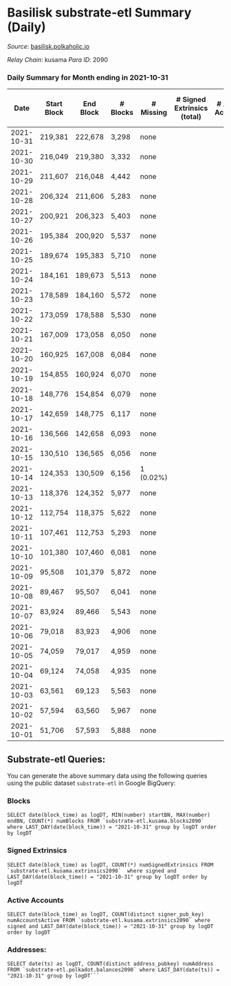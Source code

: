 # Basilisk substrate-etl Summary (Daily)

_Source_: [basilisk.polkaholic.io](https://basilisk.polkaholic.io)

*Relay Chain*: kusama
*Para ID*: 2090



### Daily Summary for Month ending in 2021-10-31


| Date | Start Block | End Block | # Blocks | # Missing | # Signed Extrinsics (total) | # Active Accounts | # Addresses with Balances | # Events | # Transfers | # XCM Transfers In | # XCM Transfers Out |
| ---- | ----------- | --------- | -------- | --------- | --------------------------- | ----------------- | ------------------------- | -------- | ----------- | ------------------ | ------------------- |
| 2021-10-31 | 219,381 | 222,678 | 3,298 | none  |  |  | 7 | 6,599 |   |   |   |
| 2021-10-30 | 216,049 | 219,380 | 3,332 | none  |  |  | 7 | 6,666 |   |   |   |
| 2021-10-29 | 211,607 | 216,048 | 4,442 | none  |  |  | 7 | 8,891 |   |   |   |
| 2021-10-28 | 206,324 | 211,606 | 5,283 | none  |  |  | 7 | 10,571 |   |   |   |
| 2021-10-27 | 200,921 | 206,323 | 5,403 | none  |  |  | 7 | 10,811 |   |   |   |
| 2021-10-26 | 195,384 | 200,920 | 5,537 | none  |  |  | 7 | 11,079 |   |   |   |
| 2021-10-25 | 189,674 | 195,383 | 5,710 | none  |  |  | 7 | 11,427 |   |   |   |
| 2021-10-24 | 184,161 | 189,673 | 5,513 | none  |  |  | 7 | 11,031 |   |   |   |
| 2021-10-23 | 178,589 | 184,160 | 5,572 | none  |  |  | 7 | 11,149 |   |   |   |
| 2021-10-22 | 173,059 | 178,588 | 5,530 | none  |  |  | 7 | 11,064 |   |   |   |
| 2021-10-21 | 167,009 | 173,058 | 6,050 | none  |  |  | 7 | 12,108 |   |   |   |
| 2021-10-20 | 160,925 | 167,008 | 6,084 | none  |  |  | 7 | 12,173 |   |   |   |
| 2021-10-19 | 154,855 | 160,924 | 6,070 | none  |  |  | 7 | 12,145 |   |   |   |
| 2021-10-18 | 148,776 | 154,854 | 6,079 | none  |  |  | 7 | 12,168 |   |   |   |
| 2021-10-17 | 142,659 | 148,775 | 6,117 | none  |  |  | 7 | 12,239 |   |   |   |
| 2021-10-16 | 136,566 | 142,658 | 6,093 | none  |  |  | 7 | 12,191 |   |   |   |
| 2021-10-15 | 130,510 | 136,565 | 6,056 | none  |  |  | 7 | 12,117 |   |   |   |
| 2021-10-14 | 124,353 | 130,509 | 6,156 | 1 (0.02%) |  |  | 7 | 12,321 |   |   |   |
| 2021-10-13 | 118,376 | 124,352 | 5,977 | none  |  |  | 7 | 11,959 |   |   |   |
| 2021-10-12 | 112,754 | 118,375 | 5,622 | none  |  |  | 7 | 11,249 |   |   |   |
| 2021-10-11 | 107,461 | 112,753 | 5,293 | none  |  |  | 7 | 10,593 |   |   |   |
| 2021-10-10 | 101,380 | 107,460 | 6,081 | none  |  |  | 7 | 12,167 |   |   |   |
| 2021-10-09 | 95,508 | 101,379 | 5,872 | none  |  |  | 7 | 11,750 |   |   |   |
| 2021-10-08 | 89,467 | 95,507 | 6,041 | none  |  |  | 7 | 12,087 |   |   |   |
| 2021-10-07 | 83,924 | 89,466 | 5,543 | none  |  |  | 7 | 11,094 |   |   |   |
| 2021-10-06 | 79,018 | 83,923 | 4,906 | none  |  |  | 7 | 9,816 |   |   |   |
| 2021-10-05 | 74,059 | 79,017 | 4,959 | none  |  |  | 7 | 9,922 |   |   |   |
| 2021-10-04 | 69,124 | 74,058 | 4,935 | none  |  |  | 7 | 9,874 |   |   |   |
| 2021-10-03 | 63,561 | 69,123 | 5,563 | none  |  |  | 7 | 11,134 |   |   |   |
| 2021-10-02 | 57,594 | 63,560 | 5,967 | none  |  |  | 7 | 11,939 |   |   |   |
| 2021-10-01 | 51,706 | 57,593 | 5,888 | none  |  |  | 7 | 11,780 |   |   |   |

## Substrate-etl Queries:
You can generate the above summary data using the following queries using the public dataset `substrate-etl` in Google BigQuery:


### Blocks
```
SELECT date(block_time) as logDT, MIN(number) startBN, MAX(number) endBN, COUNT(*) numBlocks FROM `substrate-etl.kusama.blocks2090`  where LAST_DAY(date(block_time)) = "2021-10-31" group by logDT order by logDT
```


### Signed Extrinsics
```
SELECT date(block_time) as logDT, COUNT(*) numSignedExtrinsics FROM `substrate-etl.kusama.extrinsics2090`  where signed and LAST_DAY(date(block_time)) = "2021-10-31" group by logDT order by logDT
```


### Active Accounts
```
SELECT date(block_time) as logDT, COUNT(distinct signer_pub_key) numAccountsActive FROM `substrate-etl.kusama.extrinsics2090` where signed and LAST_DAY(date(block_time)) = "2021-10-31" group by logDT order by logDT
```


### Addresses:
```
SELECT date(ts) as logDT, COUNT(distinct address_pubkey) numAddress FROM `substrate-etl.polkadot.balances2090` where LAST_DAY(date(ts)) = "2021-10-31" group by logDT```

